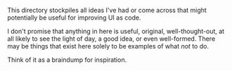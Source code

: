 This directory stockpiles all ideas I've had or come across that might
potentially be useful for improving UI as code.

I don't promise that anything in here is useful, original, well-thought-out, at
all likely to see the light of day, a good idea, or even well-formed. There may
be things that exist here solely to be examples of what *not* to do.

Think of it as a braindump for inspiration.
